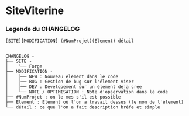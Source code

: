 # SiteViterine


### Legende du CHANGELOG

    [SITE][MODIFICATION] (#NumProjet)(Element) détail

<pre><code>
CHANGELOG -
├── SITE -
│    └── Forge
├── MODIFICATION -
│    ├── NEW : Nouveau element dans le code
│    ├── BUG : Gestion de bug sur l'élement viser
│    ├── DEV : Dévelopement sur un élement déja crée 
│    └── NOTE / OPTIMISATION : Note d'opservation dans le code
├── #NumProjet : on le mes s'il est possible
├── Element : Element où l'on a travail dessus (le nom de l'élement)
└── détail : ce que l'on a fait description bréfe et simple
</code></pre>